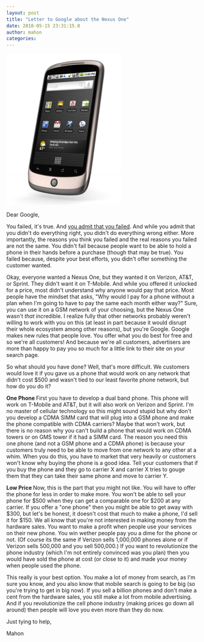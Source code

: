 ```yaml
---
layout: post
title: "Letter to Google about the Nexus One"
date: 2010-05-15 23:31:15.0
author: mahon
categories: 
---
```

<a href="/uploads/2010/05/nexus_one.jpg"><img class="size-full wp-image-297 " title="Nexus One" src="/uploads/2010/05/nexus_one.jpg" alt="" width="302" height="397" /></a>

Dear Google,

You failed, it's true. And <a href="http://googleblog.blogspot.com/2010/05/nexus-one-changes-in-availability.html">you admit that you failed</a>. And while you admit that you didn't do everything right, you didn't do everything wrong either. More importantly, the reasons you think you failed and the real reasons you failed are not the same. You didn't fail because people want to be able to hold a phone in their hands before a purchase (though that may be true). You failed because, despite your best efforts, you didn't offer something the customer wanted.

Okay, everyone wanted a Nexus One, but they wanted it on Verizon, AT&amp;T, or Sprint. They didn't want it on T-Mobile. And while you offered it unlocked for a price, most didn't understand why anyone would pay that price. Most people have the mindset that asks, "Why would I pay for a phone without a plan when I'm going to have to pay the same each month either way?" Sure, you can use it on a GSM network of your choosing, but the Nexus One wasn't <em>that</em> incredible. I realize fully that other networks probably weren't willing to work with you on this (at least in part because it would disrupt their whole ecosystem among other reasons), but you're Google. Google makes new rules that people love. You offer what you do best for free and so we're all customers! And because we're all customers, advertisers are more than happy to pay you so much for a little link to their site on your search page.

So what should you have done? Well, that's more difficult. We customers would love it if you gave us a phone that would work on any network that didn't cost $500 and wasn't tied to our least favorite phone network, but how do you do it?

<strong>One Phone
<span style="font-weight: normal;">First you have to develop a dual band phone. This phone will work on T-Mobile and AT&amp;T, but it will also work on Verizon and Sprint. I'm no master of cellular technology so this might sound stupid but why don't you develop a CDMA SIMM card that will plug into a GSM phone and make the phone compatible with CDMA carriers? Maybe that won't work, but there is no reason why you can't build a phone that would work on CDMA towers or on GMS tower if it had a SIMM card. The reason you need this one phone (and not a GSM phone and a CDMA phone) is because your customers truly need to be able to move from one network to any other at a whim. When you do this, you have to market that very heavily or customers won't know why buying the phone is a good idea. Tell your customers that if you buy the phone and they go to carrier X and carrier X tries to gouge them that they can take their same phone and move to carrier Y.</span></strong>

<strong>Low Price
</strong>Now, this is the part that you might not like. You will have to offer the phone for less in order to make more. You won't be able to sell your phone for $500 when they can get a comparable one for $200 at any carrier. If you offer a "one phone" then you might be able to get away with $300, but let's be honest, it doesn't cost that much to make a phone, I'd sell it for $150. We all know that you're not interested in making money from the hardware sales. You want to make a profit when people use your services on their new phone. You win wether people pay you a dime for the phone or not. (Of course its the same if Verizon sells 1,000,000 phones alone or if Verizon sells 500,000 and you sell 500,000.) If you want to revolutionize the phone industry (which I'm not entirely convinced was you plan) then you would have sold the phone at cost (or close to it) and made your money when people used the phone.

This really is your best option. You make a lot of money from search, as I'm sure you know, and you also know that mobile search is going to be big (so you're trying to get in big now). If you sell a billion phones and don't make a cent from the hardware sales, you still make a lot from mobile advertising. And if you revolutionize the cell phone industry (making prices go down all around) then people will love you even more than they do now.

Just tying to help,

Mahon